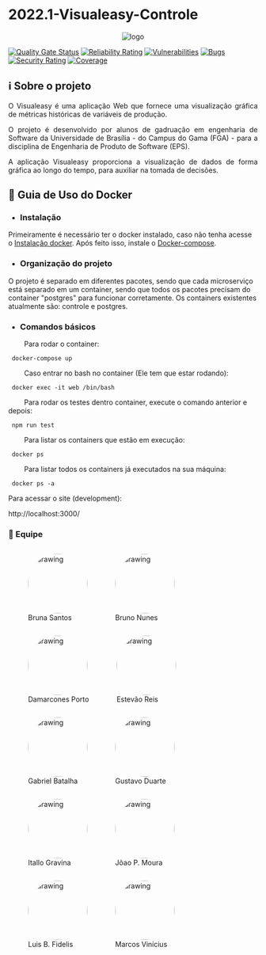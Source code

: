 # 2022.1-Visualeasy-Controle


<p align="center">
  <img src="https://i.imgur.com/imVZeBV.jpeg" alt="logo" />
</p>

[![Quality Gate Status](https://sonarcloud.io/api/project_badges/measure?project=fga-eps-mds_2022-1-Visualeasy-Core&metric=alert_status)](https://sonarcloud.io/summary/new_code?id=fga-eps-mds_2022-1-Visualeasy)
[![Reliability Rating](https://sonarcloud.io/api/project_badges/measure?project=fga-eps-mds_2022-1-Visualeasy-Core&metric=reliability_rating)](https://sonarcloud.io/summary/new_code?id=fga-eps-mds_2022-1-Visualeasy)
[![Vulnerabilities](https://sonarcloud.io/api/project_badges/measure?project=fga-eps-mds_2022-1-Visualeasy-Core&metric=vulnerabilities)](https://sonarcloud.io/summary/new_code?id=fga-eps-mds_2022-1-Visualeasy)
[![Bugs](https://sonarcloud.io/api/project_badges/measure?project=fga-eps-mds_2022-1-Visualeasy-Core&metric=bugs)](https://sonarcloud.io/summary/new_code?id=fga-eps-mds_2022-1-Visualeasy)
[![Security Rating](https://sonarcloud.io/api/project_badges/measure?project=fga-eps-mds_2022-1-Visualeasy-Core&metric=security_rating)](https://sonarcloud.io/summary/new_code?id=fga-eps-mds_2022-1-Visualeasy)
[![Coverage](https://sonarcloud.io/api/project_badges/measure?project=fga-eps-mds_2022-1-Visualeasy-Core&metric=coverage)](https://sonarcloud.io/summary/new_code?id=fga-eps-mds_2022-1-Visualeasy)



## ℹ️ Sobre o projeto
<p align="justify">O Visualeasy é uma aplicação Web que fornece uma visualização gráfica de métricas históricas de variáveis de produção.</p>
<p align="justify">O projeto é desenvolvido por alunos de gadruação em engenharia de Software da Universidade de Brasília - do Campus do Gama (FGA) - para a disciplina de Engenharia de Produto de Software (EPS).</p>
<p align="justify">A aplicação Visualeasy proporciona a visualização de dados de forma gráfica ao longo do tempo, para auxiliar na tomada de decisões.</p>

## 🐳 Guia de Uso do Docker

* ### Instalação
Primeiramente é necessário ter o docker instalado, caso não tenha acesse o [Instalação docker](https://docs.docker.com/engine/installation/linux/docker-ce/). Após feito isso, instale o [Docker-compose](https://docs.docker.com/compose/install/).

* ### Organização do projeto
O projeto é separado em diferentes pacotes, sendo que cada microserviço está separado em um container, sendo que todos os pacotes precisam do container "postgres" para funcionar corretamente. Os containers existentes atualmente são: controle e postgres.

* ### Comandos básicos 

 &emsp;&emsp; Para rodar o container:

 ```terminal
  docker-compose up 
 ```

&emsp;&emsp; Caso entrar no bash no container (Ele tem que estar rodando):

 ```terminal
  docker exec -it web /bin/bash
 ```
 &emsp;&emsp; Para rodar os testes dentro container, execute o comando anterior e depois:

 ```terminal
  npm run test
 ```
 
 &emsp;&emsp; Para listar os containers que estão em execução:
 
 ```terminal
  docker ps
 ```
 &emsp;&emsp; Para listar todos os containers já executados na sua máquina:
 
 ```terminal
  docker ps -a
 ```


 Para acessar o site (development):
 
http://localhost:3000/



### 👤 Equipe

<figure style="float:left;margin-right:16px;">
  <a href="https://github.com/brunaalmeidasantos" target="_blank" style="text-decoration: none">
    <img src="https://avatars.githubusercontent.com/brunaalmeidasantos" alt="drawing" style="width:120px;border-radius: 50%;"/>
  </a>
  <figcaption>Bruna Santos</figcaption>
</figure>


<figure style="float:left;margin-right:16px;">
  <a href="https://github.com/brunocmo" target="_blank" style="text-decoration: none">
    <img src="https://avatars.githubusercontent.com/brunocmo" alt="drawing" style="width:120px;border-radius: 50%;"/>
  </a>
  <figcaption>Bruno Nunes</figcaption>
</figure>


<figure style="float:left;margin-right:16px;">
  <a href="https://github.com/damarcones" target="_blank" style="text-decoration: none">
    <img src="https://avatars.githubusercontent.com/damarcones" alt="drawing" style="width:120px;border-radius: 50%;"/>
  </a>
  <figcaption>Damarcones Porto</figcaption>
</figure>


<figure style="float:left;margin-right:16px;">
  <a href="https://github.com/estevaoreis25" target="_blank" style="text-decoration: none">
    <img src="https://avatars.githubusercontent.com/u/30116525?v=4" alt="drawing" style="width:120px;border-radius: 50%;"/>
  </a>
  <figcaption>Estevão Reis</figcaption>
</figure>


<figure style="float:left;margin-right:16px;">
  <a href="https://github.com/Gabriel-Azevedo-Batalha" target="_blank" style="text-decoration: none">
    <img src="https://avatars.githubusercontent.com/Gabriel-Azevedo-Batalha" alt="drawing" style="width:120px;border-radius: 50%;"/>
  </a>
  <figcaption>Gabriel Batalha</figcaption>
</figure>

<figure style="float:left;margin-right:16px;">
  <a href="https://github.com/gustavoduartemoreira" target="_blank" style="text-decoration: none">
    <img src="https://avatars.githubusercontent.com/u/32913216?v=4" alt="drawing" style="width:120px;border-radius: 50%;"/>
  </a>
  <figcaption>Gustavo Duarte</figcaption>
</figure>


<figure style="float:left;margin-right:16px;">
  <a href="https://github.com/itallogravina" target="_blank" style="text-decoration: none">
    <img src="https://avatars.githubusercontent.com/itallogravina" alt="drawing" style="width:120px;border-radius: 50%;"/>
  </a>
  <figcaption>Itallo Gravina</figcaption>
</figure>


<figure style="float:left;margin-right:16px;">
  <a href="https://github.com/Joao-Pedro-Moura" target="_blank" style="text-decoration: none">
    <img src="https://avatars.githubusercontent.com/Joao-Pedro-Moura" alt="drawing" style="width:120px;border-radius: 50%;"/>
  </a>
  <figcaption>Jõao P. Moura</figcaption>
</figure>


<figure style="float:left;margin-right:16px;">
  <a href="https://github.com/lbrunofidelis" target="_blank" style="text-decoration: none">
    <img src="https://avatars.githubusercontent.com/lbrunofidelis" alt="drawing" style="width:120px;border-radius: 50%;"/>
  </a>
  <figcaption>Luis B. Fidelis</figcaption>
</figure>
<figure style="float:left;margin-right:16px;">
  <a href="https://github.com/marcos-mv" target="_blank" style="text-decoration: none">
    <img src="https://avatars.githubusercontent.com/marcos-mv" alt="drawing" style="width:120px;border-radius: 50%;"/>
  </a>
  <figcaption>Marcos Vinícius</figcaption>
</figure>


